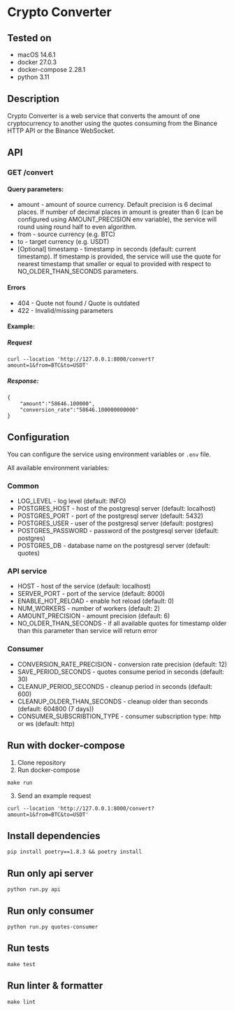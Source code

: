 # Crypto Converter

## Tested on
* macOS 14.6.1
* docker 27.0.3
* docker-compose 2.28.1
* python 3.11

## Description

Crypto Converter is a  web service that converts the amount of one cryptocurrency to another using the quotes consuming from the Binance HTTP API or the Binance WebSocket.

## API
### GET /convert
#### Query parameters:

* amount - amount of source currency. Default precision is 6 decimal places. If number of decimal places in amount is greater than 6 (can be configured using AMOUNT_PRECISION env variable), the service will round using round half to even algorithm.
* from - source currency (e.g. BTC)
* to - target currency (e.g. USDT)
* [Optional] timestamp - timestamp in seconds (default: current timestamp). If timestamp is provided, the service will use the quote for nearest timestamp that smaller or equal to provided with respect to NO_OLDER_THAN_SECONDS parameters.

#### Errors

* 404 - Quote not found / Quote is outdated
* 422 - Invalid/missing parameters

#### Example:

##### Request
```
curl --location 'http://127.0.0.1:8000/convert?amount=1&from=BTC&to=USDT'
```
##### Response:
```
{
    "amount":"58646.100000",
    "conversion_rate":"58646.100000000000"
}
```

## Configuration

You can configure the service using environment variables or `.env` file.

All available environment variables:

### Common
* LOG_LEVEL - log level (default: INFO)
* POSTGRES_HOST - host of the postgresql server (default: localhost)
* POSTGRES_PORT - port of the postgresql server (default: 5432)
* POSTGRES_USER - user of the postgresql server (default: postgres)
* POSTGRES_PASSWORD - password of the postgresql server (default: postgres)
* POSTGRES_DB - database name on the postgresql server (default: quotes)

### API service
* HOST - host of the service (default: localhost)
* SERVER_PORT - port of the service (default: 8000)
* ENABLE_HOT_RELOAD - enable hot reload (default: 0)
* NUM_WORKERS - number of workers (default: 2)
* AMOUNT_PRECISION - amount precision (default: 6)
* NO_OLDER_THAN_SECONDS - if all available quotes for timestamp older than this parameter than service will return error

### Consumer
* CONVERSION_RATE_PRECISION - conversion rate precision (default: 12)
* SAVE_PERIOD_SECONDS - quotes consume period in seconds (default: 30)
* CLEANUP_PERIOD_SECONDS - cleanup period in seconds (default: 600)
* CLEANUP_OLDER_THAN_SECONDS - cleanup older than seconds (default: 604800 (7 days))
* CONSUMER_SUBSCRIBTION_TYPE - consumer subscription type: http or ws (default: http)

## Run with docker-compose
1. Clone repository
2. Run docker-compose
```
make run
```
3. Send an example request
```
curl --location 'http://127.0.0.1:8000/convert?amount=1&from=BTC&to=USDT'
```

## Install dependencies
```
pip install poetry==1.8.3 && poetry install
```

## Run only api server
```
python run.py api
```

## Run only consumer
```
python run.py quotes-consumer
```

## Run tests
```
make test
```

## Run linter & formatter
```
make lint
```
